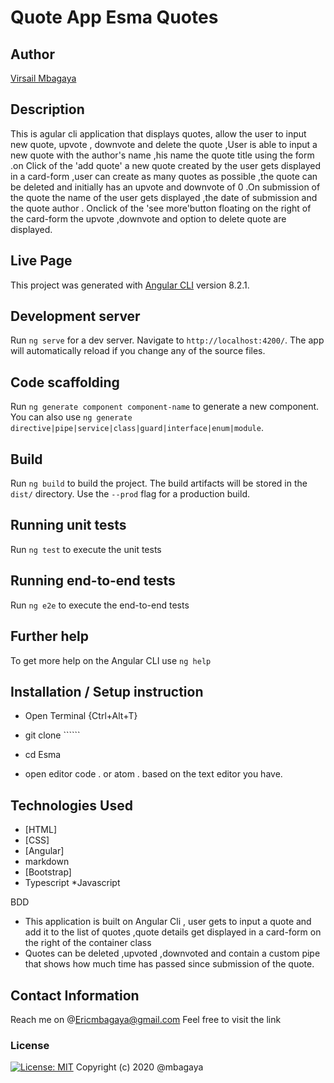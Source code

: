 # Quote App Esma Quotes 

## Author

[Virsail Mbagaya](https://github.com/Virsail)

## Description

This is agular cli application that displays quotes, allow the user to input new quote, upvote , downvote and delete the quote ,User is able to input a new quote with the author's name ,his name the quote title using the form .on Click of the 'add quote' a new quote created by the user gets displayed in a card-form ,user can create as many quotes as possible ,the quote can be deleted and initially has an upvote and downvote of 0 .On submission of the quote the name of the user gets displayed ,the date of submission and the quote author . Onclick of the 'see more'button floating on the right of the card-form the upvote ,downvote and option to delete quote are displayed.

## Live Page 



This project was generated with [Angular CLI]() version 8.2.1.

## Development server

Run `ng serve` for a dev server. Navigate to `http://localhost:4200/`. The app will automatically reload if you change any of the source files.

## Code scaffolding

Run `ng generate component component-name` to generate a new component. You can also use `ng generate directive|pipe|service|class|guard|interface|enum|module`.

## Build

Run `ng build` to build the project. The build artifacts will be stored in the `dist/` directory. Use the `--prod` flag for a production build.

## Running unit tests

Run `ng test` to execute the unit tests

## Running end-to-end tests

Run `ng e2e` to execute the end-to-end tests

## Further help

To get more help on the Angular CLI use `ng help` 

## Installation / Setup instruction
* Open Terminal {Ctrl+Alt+T}

* git clone ``````

* cd Esma 

*  open editor code . or atom . based on the text editor you have.

## Technologies Used

* [HTML]
* [CSS]
* [Angular]
* markdown
* [Bootstrap]
* Typescript
*Javascript 

BDD
- This application is built on Angular Cli , user gets to input a quote and add it to the list of quotes ,quote details get displayed in a card-form on the right of the container class 
- Quotes can be deleted ,upvoted ,downvoted and contain a custom pipe that shows how much time  has passed since submission of the quote.



## Contact Information 

Reach me on @Ericmbagaya@gmail.com
Feel free to visit the link 

### License
[![License: MIT](https://img.shields.io/badge/License-MIT-yellow.svg)](https://opensource.org/licenses/MIT)
Copyright (c) 2020 @mbagaya

